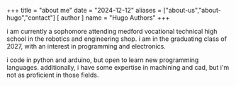 +++
title = "about me"
date = "2024-12-12"
aliases = ["about-us","about-hugo","contact"]
[ author ]
  name = "Hugo Authors"
+++

i am currently a sophomore attending medford vocational technical high school in the robotics and engineering shop. i am in the graduating class of 2027, with an interest in programming and electronics. 

i code in python and arduino, but open to learn new programming languages. additionally, i have some expertise in machining and cad, but i'm not as proficient in those fields. 
